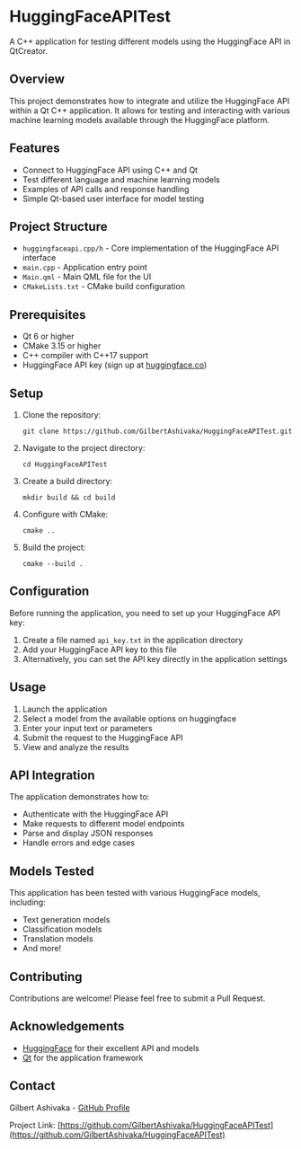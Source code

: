 # HuggingFaceAPITest

A C++ application for testing different models using the HuggingFace API in QtCreator.

## Overview

This project demonstrates how to integrate and utilize the HuggingFace API within a Qt C++ application. It allows for testing and interacting with various machine learning models available through the HuggingFace platform.

## Features

- Connect to HuggingFace API using C++ and Qt
- Test different language and machine learning models
- Examples of API calls and response handling
- Simple Qt-based user interface for model testing

## Project Structure

- `huggingfaceapi.cpp/h` - Core implementation of the HuggingFace API interface
- `main.cpp` - Application entry point
- `Main.qml` - Main QML file for the UI
- `CMakeLists.txt` - CMake build configuration

## Prerequisites

- Qt 6 or higher
- CMake 3.15 or higher
- C++ compiler with C++17 support
- HuggingFace API key (sign up at [huggingface.co](https://huggingface.co/))

## Setup

1. Clone the repository:
   ```
   git clone https://github.com/GilbertAshivaka/HuggingFaceAPITest.git
   ```

2. Navigate to the project directory:
   ```
   cd HuggingFaceAPITest
   ```

3. Create a build directory:
   ```
   mkdir build && cd build
   ```

4. Configure with CMake:
   ```
   cmake ..
   ```

5. Build the project:
   ```
   cmake --build .
   ```

## Configuration

Before running the application, you need to set up your HuggingFace API key:

1. Create a file named `api_key.txt` in the application directory
2. Add your HuggingFace API key to this file
3. Alternatively, you can set the API key directly in the application settings

## Usage

1. Launch the application
2. Select a model from the available options on huggingface
3. Enter your input text or parameters
4. Submit the request to the HuggingFace API
5. View and analyze the results

## API Integration

The application demonstrates how to:
- Authenticate with the HuggingFace API
- Make requests to different model endpoints
- Parse and display JSON responses
- Handle errors and edge cases

## Models Tested

This application has been tested with various HuggingFace models, including:
- Text generation models
- Classification models
- Translation models
- And more!

## Contributing

Contributions are welcome! Please feel free to submit a Pull Request.


## Acknowledgements

- [HuggingFace](https://huggingface.co/) for their excellent API and models
- [Qt](https://www.qt.io/) for the application framework

## Contact

Gilbert Ashivaka - [GitHub Profile](https://github.com/GilbertAshivaka)

Project Link: [https://github.com/GilbertAshivaka/HuggingFaceAPITest](https://github.com/GilbertAshivaka/HuggingFaceAPITest)
